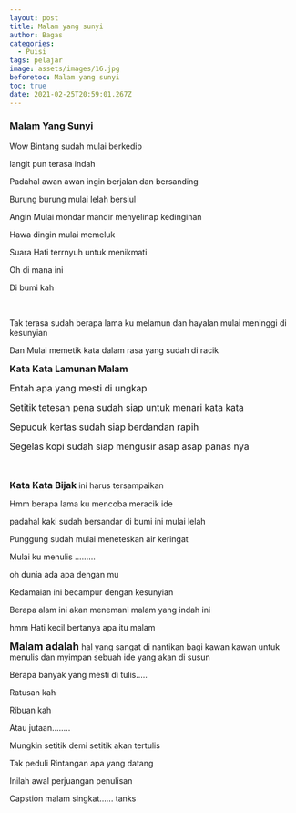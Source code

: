 ```yaml
---
layout: post
title: Malam yang sunyi
author: Bagas
categories:
  - Puisi
tags: pelajar
image: assets/images/16.jpg
beforetoc: Malam yang sunyi
toc: true
date: 2021-02-25T20:59:01.267Z
---
```


<h3><p>Malam Yang Sunyi&nbsp;</p></h3><p>Wow Bintang sudah mulai berkedip</p><p>langit pun terasa indah</p><p>Padahal awan awan ingin berjalan dan bersanding</p><p>Burung burung mulai lelah bersiul</p><p>Angin Mulai mondar mandir menyelinap kedinginan</p><p>Hawa dingin mulai memeluk</p><p>Suara Hati terrnyuh untuk menikmati</p><p>Oh di mana ini</p><p>Di bumi kah&nbsp;</p><p><br /></p><p>Tak terasa sudah berapa lama ku melamun dan hayalan mulai meninggi di kesunyian</p><p>Dan Mulai memetik kata dalam rasa yang sudah di racik</p><p><span style="font-size: medium;"><b>Kata Kata Lamunan Malam&nbsp;</b></span></p><p><span style="font-size: medium;">Entah apa yang mesti di ungkap</span></p><p><span style="font-size: medium;">Setitik tetesan pena sudah siap untuk menari kata kata</span></p><p><span style="font-size: medium;">Sepucuk kertas sudah siap berdandan rapih</span></p><p><span style="font-size: medium;">Segelas kopi sudah siap mengusir asap asap panas nya</span></p><p><span style="font-size: medium;"><br /></span></p><p><b><span style="font-size: medium;">Kata Kata Bijak</span></b> ini harus tersampaikan</p><p>Hmm berapa lama ku mencoba meracik ide</p><p>padahal kaki sudah bersandar di bumi ini mulai lelah</p><p>Punggung sudah mulai meneteskan air keringat&nbsp;</p><p>Mulai ku menulis .........</p><p>oh dunia ada apa dengan mu</p><p>Kedamaian ini becampur dengan kesunyian</p><p>Berapa alam ini akan menemani malam yang indah ini</p><p>hmm Hati kecil bertanya apa itu malam</p><p><b style="font-size: large;">Malam adalah </b>hal yang sangat di nantikan bagi kawan kawan untuk menulis dan myimpan sebuah ide yang akan di susun</p><p>Berapa banyak yang mesti di tulis.....</p><p>Ratusan kah</p><p>Ribuan kah</p><p>Atau jutaan........</p><p>Mungkin setitik demi setitik akan tertulis</p><p>Tak peduli Rintangan apa yang datang</p><p>Inilah awal perjuangan penulisan</p><p>Capstion malam singkat...... tanks</p>
